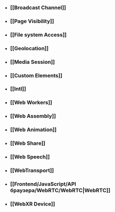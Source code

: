 - ### [[Broadcast Channel]]
- ### [[Page Visibility]]
- ### [[File system Access]]
- ### [[Geolocation]]
- ### [[Media Session]]
- ### [[Custom Elements]]
- ### [[Intl]]
- ### [[Web Workers]]
- ### [[Web Assembly]]
- ### [[Web Animation]]
- ### [[Web Share]]
- ### [[Web Speech]]
- ### [[WebTransport]]
- ### [[Frontend/JavaScript/API браузера/WebRTC/WebRTC|WebRTC]]
- ### [[WebXR Device]]
  
